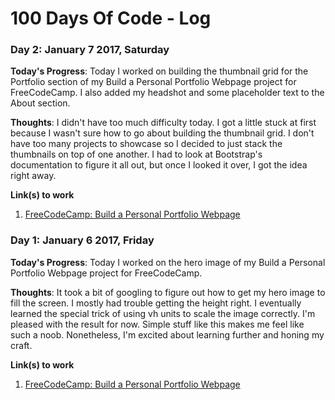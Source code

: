 # 100 Days Of Code - Log

### Day 2: January 7 2017, Saturday

**Today's Progress**: Today I worked on building the thumbnail grid for the Portfolio section of my Build a Personal Portfolio Webpage project for FreeCodeCamp. I also added my headshot and some placeholder text to the About section.

**Thoughts**: I didn't have too much difficulty today. I got a little stuck at first because I wasn't sure how to go about building the thumbnail grid. I don't have too many projects to showcase so I decided to just stack the thumbnails on top of one another. I had to look at Bootstrap's documentation to figure it all out, but once I looked it over, I got the idea right away.

**Link(s) to work**
1. [FreeCodeCamp: Build a Personal Portfolio Webpage](https://codepen.io/balam90/pen/yVZMBd)

### Day 1: January 6 2017, Friday

**Today's Progress**: Today I worked on the hero image of my Build a Personal Portfolio Webpage project for FreeCodeCamp.

**Thoughts**: It took a bit of googling to figure out how to get my hero image to fill the screen. I mostly had trouble getting the height right. I eventually learned the special trick of using vh units to scale the image correctly. I'm pleased with the result for now. Simple stuff like this makes me feel like such a noob. Nonetheless, I'm excited about learning further and honing my craft.

**Link(s) to work**
1. [FreeCodeCamp: Build a Personal Portfolio Webpage](https://codepen.io/balam90/pen/yVZMBd)
